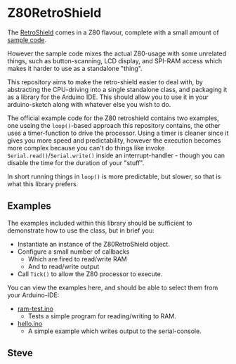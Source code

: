 # Z80RetroShield

The [RetroShield](http://www.8bitforce.com/projects/retroshield/) comes in a Z80 flavour, complete with a small amount of [sample code](https://gitlab.com/8bitforce/retroshieldz80).

However the sample code mixes the actual Z80-usage with some unrelated things, such as button-scanning, LCD display, and SPI-RAM access which makes it harder to use as a standalone "thing".

This repository aims to make the retro-shield easier to deal with, by abstracting the CPU-driving into a single standalone class, and packaging it as a library for the Arduino IDE.  This should allow you to use it in your arduino-sketch along with whatever else you wish to do.

The official example code for the Z80 retroshield contains two examples, one useing the `loop()`-based approach this repository contains, the other uses a timer-function to drive the processor.  Using a timer is cleaner since it gives you more speed and predictability, however the execution becomes more complex because you can't do things like invoke `Serial.read()`/`Serial.write()` inside an interrupt-handler - though you can disable the time for the duration of your "stuff".

In short running things in `loop()` is more predictable, but slower, so that is what this library prefers.


## Examples

The examples included within this library should be sufficient to demonstrate how to use the class, but in brief you:

* Instantiate an instance of the Z80RetroShield object.
* Configure a small number of callbacks
  * Which are fired to read/write RAM
  * And to read/write output
* Call `Tick()` to allow the Z80 processor to execute.

You can view the examples here, and should be able to select them from your Arduino-IDE:

* [ram-test.ino](examples/ram-test/ram-test.ino)
  * Tests a simple program for reading/writing to RAM.
* [hello.ino](examples/hello/hello.ino)
  * A simple example which writes output to the serial-console.


Steve
--
